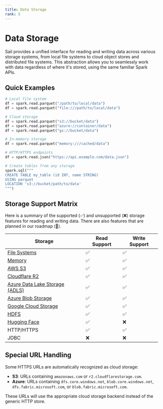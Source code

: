 ```yaml
---
title: Data Storage
rank: 5
---
```


# Data Storage

Sail provides a unified interface for reading and writing data across various storage systems, from local file systems to cloud object stores and distributed file systems. This abstraction allows you to seamlessly work with data regardless of where it's stored, using the same familiar Spark APIs.

## Quick Examples

```python
# Local file system
df = spark.read.parquet("/path/to/local/data")
df = spark.read.parquet("file:///path/to/local/data")

# Cloud storage
df = spark.read.parquet("s3://bucket/data")
df = spark.read.parquet("azure://container/data")
df = spark.read.parquet("gs://bucket/data")

# In-memory storage
df = spark.read.parquet("memory:///cached/data")

# HTTP/HTTPS endpoints
df = spark.read.json("https://api.example.com/data.json")

# Create tables from any storage
spark.sql("""
CREATE TABLE my_table (id INT, name STRING)
USING parquet
LOCATION 's3://bucket/path/to/data'
""")
```

## Storage Support Matrix

Here is a summary of the supported (:white_check_mark:) and unsupported (:x:) storage features for reading and writing data. There are also features that are planned in our roadmap (:construction:).

| Storage                                   | Read Support       | Write Support      |
| ----------------------------------------- | ------------------ | ------------------ |
| [File Systems](./fs)                      | :white_check_mark: | :white_check_mark: |
| [Memory](./memory)                        | :white_check_mark: | :white_check_mark: |
| [AWS S3](./s3)                            | :white_check_mark: | :white_check_mark: |
| [Cloudflare R2](./s3)                     | :white_check_mark: | :white_check_mark: |
| [Azure Data Lake Storage (ADLS)](./azure) | :white_check_mark: | :white_check_mark: |
| [Azure Blob Storage](./azure)             | :white_check_mark: | :white_check_mark: |
| [Google Cloud Storage](./gcs)             | :white_check_mark: | :white_check_mark: |
| [HDFS](./hdfs)                            | :white_check_mark: | :white_check_mark: |
| [Hugging Face](./hf)                      | :white_check_mark: | :x:                |
| HTTP/HTTPS                                | :white_check_mark: | :white_check_mark: |
| JDBC                                      | :x:                | :x:                |

## Special URL Handling

Some HTTPS URLs are automatically recognized as cloud storage:

- **S3**: URLs containing `amazonaws.com` or `r2.cloudflarestorage.com`.
- **Azure**: URLs containing `dfs.core.windows.net`, `blob.core.windows.net`, `dfs.fabric.microsoft.com`, or `blob.fabric.microsoft.com`.

These URLs will use the appropriate cloud storage backend instead of the generic HTTP store.
